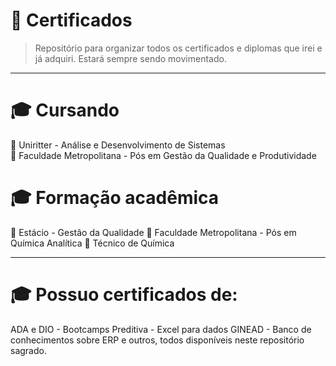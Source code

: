 # 🌻 Certificados

> Repositório para organizar todos os certificados e diplomas que irei e já adquiri. Estará sempre sendo movimentado.

---

# 🎓 Cursando 

🧠 Uniritter - Análise e Desenvolvimento de Sistemas<br>
🧠 Faculdade Metropolitana - Pós em Gestão da Qualidade e Produtividade<br>

# 🎓 Formação acadêmica

🧠 Estácio - Gestão da Qualidade
🧠 Faculdade Metropolitana - Pós em Química Analítica
🧠 Técnico de Química

---

# 🎓 Possuo certificados de:

ADA e DIO  - Bootcamps
Preditiva - Excel para dados
GINEAD - Banco de conhecimentos sobre ERP 
e outros, todos disponíveis neste repositório sagrado.